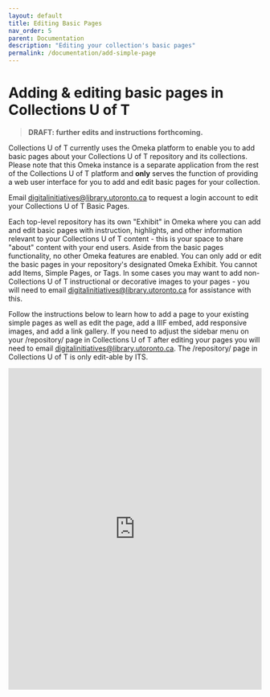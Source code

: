 ```yaml
---
layout: default
title: Editing Basic Pages
nav_order: 5
parent: Documentation
description: "Editing your collection's basic pages"
permalink: /documentation/add-simple-page
---
```


# Adding & editing basic pages in Collections U of T

> **DRAFT: further edits and instructions forthcoming.**


Collections U of T currently uses the Omeka platform to enable you to add basic pages about your Collections U of T repository and its collections. Please note that this Omeka instance is a separate application from the rest of the Collections U of T platform and **only** serves the function of providing a web user interface for you to add and edit basic pages for your collection. 

Email [digitalinitiatives@library.utoronto.ca](mailto:digitalinitiatives@library.utoronto.ca) to request a login account to edit your Collections U of T Basic Pages. 

Each top-level repository has its own "Exhibit" in Omeka where you can add and edit basic pages with instruction, highlights, and other information relevant to your Collections U of T content - this is your space to share "about" content with your end users. Aside from the basic pages functionality, no other Omeka features are enabled. You can only add or edit the basic pages in your repository's designated Omeka Exhibit. You cannot add Items, Simple Pages, or Tags. In some cases you may want to add non-Collections U of T instructional or decorative images to your pages - you will need to email [digitalinitiatives@library.utoronto.ca](mailto:digitalinitiatives@library.utoronto.ca) for assistance with this.

Follow the instructions below to learn how to add a page to your existing simple pages as well as edit the page, add a IIIF embed, add responsive images, and add a link gallery. If you need to adjust the sidebar menu on your /repository/ page in Collections U of T after editing your pages you will need to email [digitalinitiatives@library.utoronto.ca](mailto:digitalinitiatives@library.utoronto.ca). The /repository/ page in Collections U of T is only edit-able by ITS.

<iframe src="https://scribehow.com/embed/Add_a_page_to_your_collection__mGEb-jYgTAKCUGsj2ixvxQ?as=scrollable&removeLogo=true" width="100%" height="640" allowfullscreen frameborder="0"></iframe>
